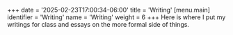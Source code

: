 +++
date = '2025-02-23T17:00:34-06:00'
title = 'Writing'
[menu.main]
identifier = 'Writing'
name = 'Writing'
weight = 6
+++
Here is where I put my writings for class and essays on the more formal side of things.
